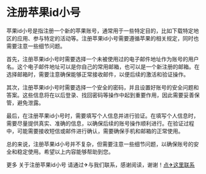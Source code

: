 # 注册苹果id小号

苹果id小号是指注册一个新的苹果账号，通常用于一些特定目的，比如下载特定地区的应用、参与特定的活动等。注册苹果id小号需要遵循苹果的相关规定，同时也需要注意一些细节问题。

首先，注册苹果id小号时需要选择一个未被使用过的电子邮件地址作为账号的用户名。这个电子邮件地址可以是你自己的常用邮箱，也可以是一个新注册的邮箱。在选择邮箱时，需要注意确保能够正常接收邮件，以便后续的激活和验证操作。

其次，注册苹果id小号时需要选择一个安全的密码，并且设置好账号的安全问题和答案。这些信息将在以后登录、找回密码等操作中起到重要作用，因此需要妥善保管，避免泄露。

最后，在注册苹果id小号时，需要填写个人信息并进行验证。在填写个人信息时，需要尽量提供真实、准确的信息，以确保后续的账号操作顺利进行。在验证过程中，可能需要接收短信或邮件进行确认，需要确保手机和邮箱的正常使用。

总的来说，注册苹果id小号并不复杂，但需要注意一些细节问题，以确保账号的安全和稳定使用。希望以上内容能够帮助到您。

更多 关于注册苹果id小号 请通过✈与我们联系，感谢阅读，谢谢！[点✈这里联系](https://ss.k02.cc)